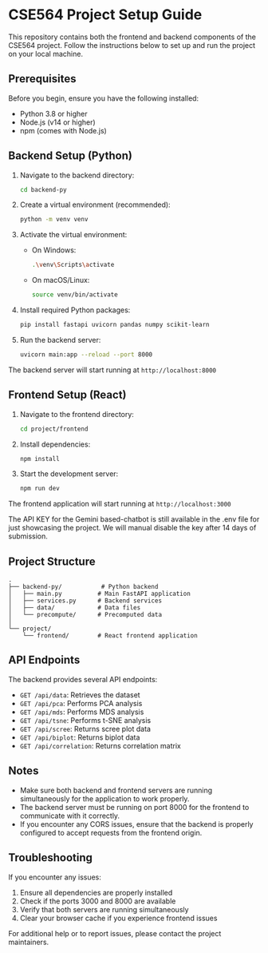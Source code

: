 # CSE564 Project Setup Guide

This repository contains both the frontend and backend components of the CSE564 project. Follow the instructions below to set up and run the project on your local machine.

## Prerequisites

Before you begin, ensure you have the following installed:
- Python 3.8 or higher
- Node.js (v14 or higher)
- npm (comes with Node.js)

## Backend Setup (Python)

1. Navigate to the backend directory:
   ```bash
   cd backend-py
   ```

2. Create a virtual environment (recommended):
   ```bash
   python -m venv venv
   ```

3. Activate the virtual environment:
   - On Windows:
     ```bash
     .\venv\Scripts\activate
     ```
   - On macOS/Linux:
     ```bash
     source venv/bin/activate
     ```

4. Install required Python packages:
   ```bash
   pip install fastapi uvicorn pandas numpy scikit-learn
   ```

5. Run the backend server:
   ```bash
   uvicorn main:app --reload --port 8000
   ```

The backend server will start running at `http://localhost:8000`

## Frontend Setup (React)

1. Navigate to the frontend directory:
   ```bash
   cd project/frontend
   ```

2. Install dependencies:
   ```bash
   npm install
   ```

3. Start the development server:
   ```bash
   npm run dev
   ```

The frontend application will start running at `http://localhost:3000`

The API KEY for the Gemini based-chatbot is still available in the .env file for just showcasing the project. We will manual disable the key after 14 days of submission.

## Project Structure

```
.
├── backend-py/           # Python backend
│   ├── main.py          # Main FastAPI application
│   ├── services.py      # Backend services
│   ├── data/            # Data files
│   └── precompute/      # Precomputed data
│
└── project/
    └── frontend/        # React frontend application
```

## API Endpoints

The backend provides several API endpoints:

- `GET /api/data`: Retrieves the dataset
- `GET /api/pca`: Performs PCA analysis
- `GET /api/mds`: Performs MDS analysis
- `GET /api/tsne`: Performs t-SNE analysis
- `GET /api/scree`: Returns scree plot data
- `GET /api/biplot`: Returns biplot data
- `GET /api/correlation`: Returns correlation matrix

## Notes

- Make sure both backend and frontend servers are running simultaneously for the application to work properly.
- The backend server must be running on port 8000 for the frontend to communicate with it correctly.
- If you encounter any CORS issues, ensure that the backend is properly configured to accept requests from the frontend origin.

## Troubleshooting

If you encounter any issues:

1. Ensure all dependencies are properly installed
2. Check if the ports 3000 and 8000 are available
3. Verify that both servers are running simultaneously
4. Clear your browser cache if you experience frontend issues

For additional help or to report issues, please contact the project maintainers. 
